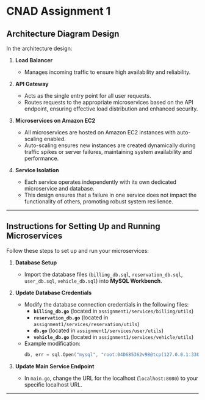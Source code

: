 # CNAD Assignment 1

## Architecture Diagram Design

In the architecture design:

1. **Load Balancer**  
   - Manages incoming traffic to ensure high availability and reliability.

2. **API Gateway**  
   - Acts as the single entry point for all user requests.  
   - Routes requests to the appropriate microservices based on the API endpoint, ensuring effective load distribution and enhanced security.

3. **Microservices on Amazon EC2**  
   - All microservices are hosted on Amazon EC2 instances with auto-scaling enabled.  
   - Auto-scaling ensures new instances are created dynamically during traffic spikes or server failures, maintaining system availability and performance.

4. **Service Isolation**  
   - Each service operates independently with its own dedicated microservice and database.  
   - This design ensures that a failure in one service does not impact the functionality of others, promoting robust system resilience.

---

## Instructions for Setting Up and Running Microservices

Follow these steps to set up and run your microservices:

1. **Database Setup**  
   - Import the database files (`billing_db.sql`, `reservation_db.sql`, `user_db.sql`, `vehicle_db.sql`) into **MySQL Workbench**.

2. **Update Database Credentials**  
   - Modify the database connection credentials in the following files:
     - **`billing_db.go`** (located in `assignment1/services/billing/utils`)
     - **`reservation_db.go`** (located in `assignment1/services/reservation/utils`)
     - **`db.go`** (located in `assignment1/services/user/utils`)
     - **`vehicle_db.go`** (located in `assignment1/services/vehicle/utils`)
   - Example modification:
     ```go
     db, err = sql.Open("mysql", "root:04D685362v98@tcp(127.0.0.1:3306)/billing_db")
     ```

3. **Update Main Service Endpoint**  
   - In `main.go`, change the URL for the localhost (`localhost:8080`) to your specific localhost URL.

---

